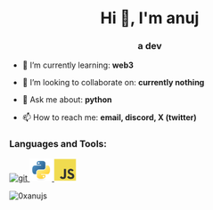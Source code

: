 <h1 align="center">Hi 👋, I'm anuj</h1>
<h3 align="center">a dev</h3>

- 🌱 I’m currently learning: **web3**

- 👯 I’m looking to collaborate on: **currently nothing**

- 💬 Ask me about: **python**

- 📫 How to reach me: **email, discord, X (twitter)**
  


<h3 align="left">Languages and Tools:</h3>
<p align="left">
  <a href="https://git-scm.com/" target="_blank" rel="noreferrer">
    <img src="https://www.vectorlogo.zone/logos/git-scm/git-scm-icon.svg" alt="git" width="40" height="40"/>
  </a> 
  <a href="https://www.python.org" target="_blank" rel="noreferrer">
    <img src="https://raw.githubusercontent.com/devicons/devicon/master/icons/python/python-original.svg" alt="python" width="40" height="40"/>
  </a>
  <a href="https://developer.mozilla.org/en-US/docs/Web/JavaScript" target="_blank" rel="noreferrer">
    <img src="https://raw.githubusercontent.com/devicons/devicon/master/icons/javascript/javascript-original.svg" alt="javascript" width="40" height="40"/>
  </a>
</p>


<p><img align="center" src="https://github-readme-stats.vercel.app/api/top-langs?username=0xanujs&show_icons=true&locale=en&layout=compact" alt="0xanujs" /></p>


<!---
anuj1kr/anuj1kr is a ✨ special ✨ repository because its `README.md` (this file) appears on your GitHub profile.
You can click the Preview link to take a look at your changes.
--->
